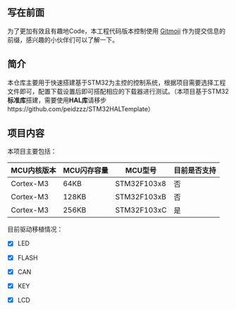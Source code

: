 ## **写在前面** 

为了更加有效且有趣地Code，本工程代码版本控制使用 [Gitmoji](<https://github.com/carloscuesta/gitmoji>) 作为提交信息的前缀，感兴趣的小伙伴们可以了解一下。



## 简介

本仓库主要用于快速搭建基于STM32为主控的控制系统，根据项目需要选择工程文件即可，配置下载设置后即可搭配相应的下载器进行测试。（本项目基于STM32**标准库**搭建，需要使用**HAL库**请移步https://github.com/peidzzz/STM32HALTemplate）



## 项目内容

本项目主要包括：

| MCU内核版本 | MCU闪存容量 | MCU型号     | 目前是否支持 |
| ----------- | ----------- | ----------- | ------------ |
| Cortex-M3   | 64KB        | STM32F103x8 | 否           |
| Cortex-M3   | 128KB       | STM32F103xB | 否           |
| Cortex-M3   | 256KB       | STM32F103xC | 是           |





目前驱动移植情况：

- [x] LED
- [x] FLASH
- [x] CAN
- [x] KEY

- [x] LCD

  